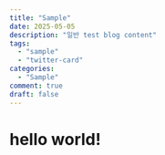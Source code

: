 ```yaml
---
title: "Sample"
date: 2025-05-05
description: "일반 test blog content"
tags:
  - "sample"
  - "twitter-card"
categories:
  - "Sample"
comment: true
draft: false
---
```



# hello world!